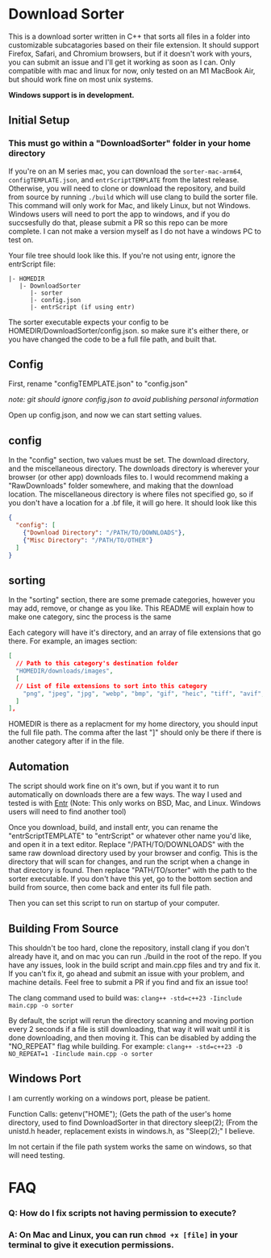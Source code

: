 # Download Sorter
This is a download sorter written in C++ that sorts all files in a folder into customizable subcatagories based on their file extension. It should support Firefox, Safari, and Chromium browsers, but if it doesn't work with yours, you can submit an issue and I'll get it working as soon as I can.
Only compatible with mac and linux for now, only tested on an M1 MacBook Air, but should work fine on most unix systems. 

**Windows support is in development.**

## Initial Setup

### This must go within a "DownloadSorter" folder in your home directory

If you're on an M series mac, you can download the ```sorter-mac-arm64```, ```configTEMPLATE.json```, and ```entrScriptTEMPLATE``` from the latest release. Otherwise, you will need to clone or download the repository, and build from source by running ```./build``` which will use clang to build the sorter file. This command will only work for Mac, and likely Linux, but not Windows. Windows users will need to port the app to windows, and if you do succsesfully do that, please submit a PR so this repo can be more complete. I can not make a version myself as I do not have a windows PC to test on.

Your file tree should look like this. If you're not using entr, ignore the entrScript file:
```
|- HOMEDIR
   |- DownloadSorter
      |- sorter
      |- config.json
      |- entrScript (if using entr)
```

The sorter executable expects your config to be HOMEDIR/DownloadSorter/config.json. so make sure it's either there, or you have changed the code to be a full file path, and built that.

## Config

First, rename "configTEMPLATE.json" to "config.json"

*note: git should ignore config.json to avoid publishing personal information*

Open up config.json, and now we can start setting values.

## config

In the "config" section, two values must be set. The download directory, and the miscellaneous directory. The downloads directory is wherever your browser (or other app) downloads files to. I would recommend making a "RawDownloads" folder somewhere, and making that the download location. The miscellaneous directory is where files not specified go, so if you don't have a location for a .bf file, it will go here.
It should look like this

```json
{
  "config": [
    {"Download Directory": "/PATH/TO/DOWNLOADS"},
    {"Misc Directory": "/PATH/TO/OTHER"}
  ]
}
```

## sorting

In the "sorting" section, there are some premade categories, however you may add, remove, or change as you like. This README will explain how to make one category, sinc the process is the same

Each category will have it's directory, and an array of file extensions that go there. For example, an images section:

```json
[
  // Path to this category's destination folder
  "HOMEDIR/downloads/images",
  [
  // List of file extensions to sort into this category
    "png", "jpeg", "jpg", "webp", "bmp", "gif", "heic", "tiff", "avif", "svg", "icns"
  ]
],
```

HOMEDIR is there as a replacment for my home directory, you should input the full file path.
The comma after the last "]" should only be there if there is another category after if in the file.

## Automation

The script should work fine on it's own, but if you want it to run automatically on downloads there are a few ways. The way I used and tested is with [Entr](https://github.com/eradman/entr) (Note: This only works on BSD, Mac, and Linux. Windows users will need to find another tool)

Once you download, build, and install entr, you can rename the "entrScriptTEMPLATE" to "entrScript" or whatever other name you'd like, and open it in a text editor.
Replace "/PATH/TO/DOWNLOADS" with the same raw download directory used by your browser and config. This is the directory that will scan for changes, and run the script when a change in that directory is found. Then replace "PATH/TO/sorter" with the path to the sorter executable. If you don't have this yet, go to the bottom section and build from source, then come back and enter its full file path.

Then you can set this script to run on startup of your computer.

## Building From Source

This shouldn't be too hard, clone the repository, install clang if you don't already have it, and on mac you can run ./build in the root of the repo. If you have any issues, look in the build script and main.cpp files and try and fix it. If you can't fix it, go ahead and submit an issue with your problem, and machine details. Feel free to submit a PR if you find and fix an issue too!

The clang command used to build was: ```clang++ -std=c++23 -Iinclude main.cpp -o sorter```

By default, the script will rerun the directory scanning and moving portion every 2 seconds if a file is still downloading, that way it will wait until it is done downloading, and then moving it. This can be disabled by adding the "NO_REPEAT" flag while building.
For example: ```clang++ -std=c++23 -D NO_REPEAT=1 -Iinclude main.cpp -o sorter```

## Windows Port
I am currently working on a windows port, please be patient.

Function Calls:
getenv("HOME"); (Gets the path of the user's home directory, used to find DownloadSorter in that directory
sleep(2); (From the unistd.h header, replacement exists in windows.h, as "Sleep(2);" I believe.

Im not certain if the file path system works the same on windows, so that will need testing.

# FAQ

### Q: How do I fix scripts not having permission to execute?
### A: On Mac and Linux, you can run ```chmod +x [file]``` in your terminal to give it execution permissions.

